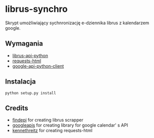 # librus-synchro
Skrypt umożliwiający sychnronizację e-dziennika librus z kalendarzem google.

## Wymagania
- [librus-api-python](https://github.com/synnek1337/librus-api-python)
- [requests-html](https://html.python-requests.org)
- [google-api-python-client](https://pypi.org/project/google-api-python-client/)

## Instalacja
```python setup.py install```

## Credits
- [findepi](https://github.com/findepi) for creating librus scrapper
- [googleapis](https://github.com/googleapis) for creating library for google calendar' s API
- [kennethreitz](https://github.com/kennethreitz) for creating requests-html